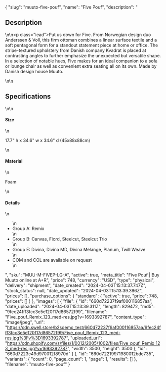 {
  "slug": "muuto-five-pouf",
  "name": "Five Pouf",
  "description": "<h2>Description</h2>\n<!-- split -->\n<p class=\"lead\">Put us down for Five. From Norwegian design duo Anderssen &amp; Voll, this firm ottoman combines a linear surface textile and a soft pentagonal form for a standout statement piece at home or office. The stripe-textured upholstery from Danish company Kvadrat is placed at contrasting angles to further emphasize the unexpected but versatile shape. In a selection of notable hues, Five makes for an ideal companion to a sofa or lounge chair as well as convenient extra seating all on its own. Made by Danish design house Muuto.</p>\n<!-- split -->\n<h2>Specifications</h2>\n<!-- split -->\n<h4>Size</h4>\n<p>17.7\" h x 34.6\" w x 34.6\" d (45x88x88cm)</p>\n<h4>Material</h4>\n<p>Foam</p>\n<h4>Details</h4>\n<ul>\n<li>Group A: Remix</li>\n<li>Group B: Canvas, Fiord, Steelcut, Steelcut Trio</li>\n<li>Group E: Divina, Divina MD, Divina Melange, Planum, Twill Weave</li>\n<li>COM and COL are available on request</li>\n</ul>",
  "sku": "MUU-M-FIVEP-LG-A",
  "active": true,
  "meta_title": "Five Pouf | Buy Muuto online at A+R",
  "price": 748,
  "currency": "USD",
  "type": "physical",
  "delivery": "shipment",
  "date_created": "2024-04-03T15:13:37.747Z",
  "stock_status": null,
  "date_updated": "2024-04-03T15:13:39.386Z",
  "prices": [],
  "purchase_options": {
    "standard": {
      "active": true,
      "price": 748,
      "prices": []
    }
  },
  "images": [
    {
      "file": {
        "id": "660d72237f9af000116857aa",
        "date_uploaded": "2024-04-03T15:13:39.311Z",
        "length": 829472,
        "md5": "9fec24fff3fcc3e5e120f17d86572f99",
        "filename": "Five_pouf_Remix_123_med-res.jpg?v=1693392787",
        "content_type": "image/jpeg",
        "url": "https://cdn.swell.store/b2sdemo_test/660d72237f9af000116857aa/9fec24fff3fcc3e5e120f17d86572f99/Five_pouf_Remix_123_med-res.jpg%3Fv%3D1693392787",
        "uploaded_url": "https://cdn.shopify.com/s/files/1/0012/2005/1002/files/Five_pouf_Remix_123_med-res.jpg?v=1693392787",
        "width": 3500,
        "height": 3500
      },
      "id": "660d7223c49d970012f8970d"
    }
  ],
  "id": "660d72219971980012bdc735",
  "variants": {
    "count": 0,
    "page_count": 1,
    "page": 1,
    "results": []
  },
  "filename": "muuto-five-pouf"
}